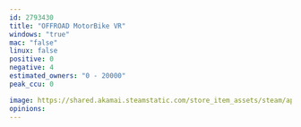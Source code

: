 ```yaml
---
id: 2793430
title: "OFFROAD MotorBike VR"
windows: "true"
mac: "false"
linux: false
positive: 0
negative: 4
estimated_owners: "0 - 20000"
peak_ccu: 0

image: https://shared.akamai.steamstatic.com/store_item_assets/steam/apps/2793430/header.jpg?t=1707460009
opinions:
---
```

